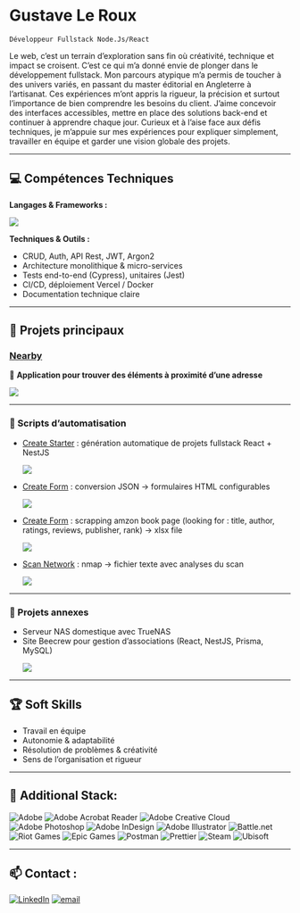# Gustave Le Roux

`Développeur Fullstack Node.Js/React`

Le web, c’est un terrain d’exploration sans fin où créativité, technique et impact se croisent. C’est ce qui m’a donné envie de plonger dans le développement fullstack.
Mon parcours atypique m’a permis de toucher à des univers variés, en passant du master éditorial en Angleterre à l’artisanat. Ces expériences m’ont appris la rigueur, la précision et surtout l’importance de bien comprendre les besoins du client.
J’aime concevoir des interfaces accessibles, mettre en place des solutions back-end et continuer à apprendre chaque jour. Curieux et à l’aise face aux défis techniques, je m’appuie sur mes expériences pour expliquer simplement, travailler en équipe et garder une vision globale des projets.

---

## 💻 Compétences Techniques

**Langages & Frameworks :** 
<p align="center>
  <a href="https://skillicons.dev">
    <img src="https://skillicons.dev/icons?i=discord,obsidian,figma,ai,git,gitlab,html,css,react,vite,tailwind,js,ts,nestjs,prisma,mysql,cypress,jest,postman,nginx,docker,vercel,aws">
  </a>
</p>

**Techniques & Outils :**  
- CRUD, Auth, API Rest, JWT, Argon2  
- Architecture monolithique & micro-services  
- Tests end-to-end (Cypress), unitaires (Jest)  
- CI/CD, déploiement Vercel / Docker  
- Documentation technique claire  

---

## 📂 Projets principaux

### [Nearby](https://nearby-finder2-osvxjipn1-scribbl3rs-projects.vercel.app/)  
📌 **Application pour trouver des éléments à proximité d’une adresse**
<p><img src="https://img.shields.io/badge/Stack_:-React,_API_Rest,_Formik_&_Yup,_Zustand,_Verce-blue"></p>

---

### 🤖​ Scripts d’automatisation  
- [Create Starter](https://github.com/Scribbl3r/create-starter) : génération automatique de projets fullstack React + NestJS
  <p><img src="https://img.shields.io/badge/Stack_:-JS-blue"></p>  
- [Create Form](https://github.com/Scribbl3r/create-form) : conversion JSON → formulaires HTML configurables
  <p><img src="https://img.shields.io/badge/Stack_:-JS-blue"></p>
- [Create Form](https://github.com/Scribbl3r/web-scrapping-app) : scrapping amzon book page (looking for : title, author, ratings, reviews, publisher, rank) -> xlsx file
  <p><img src="https://img.shields.io/badge/Stack_:-python-blue"></p>
- [Scan Network](https://gist.github.com/Scribbl3r/e243777a11c7b7d21c68382521cd2f22) : nmap → fichier texte avec analyses du scan
  <p><img src="https://img.shields.io/badge/Stack_:-python-blue"></p>

---

### 🔧 Projets annexes
- Serveur NAS domestique avec TrueNAS   
- Site Beecrew pour gestion d’associations (React, NestJS, Prisma, MySQL)
  <p><img src="https://img.shields.io/badge/Stack_:-React,_Nest.Js_Prisma_MySQL,_Verce-blue"></p> 

---

## 🏆 Soft Skills
- Travail en équipe  
- Autonomie & adaptabilité  
- Résolution de problèmes & créativité  
- Sens de l’organisation et rigueur  

---

## 🚀​ Additional Stack:
![Adobe](https://img.shields.io/badge/adobe-%23FF0000.svg?style=for-the-badge&logo=adobe&logoColor=white) ![Adobe Acrobat Reader](https://img.shields.io/badge/Adobe%20Acrobat%20Reader-EC1C24.svg?style=for-the-badge&logo=Adobe%20Acrobat%20Reader&logoColor=white) ![Adobe Creative Cloud](https://img.shields.io/badge/Adobe%20Creative%20Cloud-DA1F26.svg?style=for-the-badge&logo=Adobe%20Creative%20Cloud&logoColor=white) ![Adobe Photoshop](https://img.shields.io/badge/adobe%20photoshop-%2331A8FF.svg?style=for-the-badge&logo=adobe%20photoshop&logoColor=white) ![Adobe InDesign](https://img.shields.io/badge/Adobe%20InDesign-49021F?style=for-the-badge&logo=adobeindesign&logoColor=FF3366) ![Adobe Illustrator](https://img.shields.io/badge/adobe%20illustrator-%23FF9A00.svg?style=for-the-badge&logo=adobe%20illustrator&logoColor=white) ![Battle.net](https://img.shields.io/badge/battle.net-%2300AEFF.svg?style=for-the-badge&logo=battle.net&logoColor=white) ![Riot Games](https://img.shields.io/badge/riotgames-D32936.svg?style=for-the-badge&logo=riotgames&logoColor=white) ![Epic Games](https://img.shields.io/badge/epicgames-%23313131.svg?style=for-the-badge&logo=epicgames&logoColor=white) ![Postman](https://img.shields.io/badge/Postman-FF6C37?style=for-the-badge&logo=postman&logoColor=white) ![Prettier](https://img.shields.io/badge/prettier-%23F7B93E.svg?style=for-the-badge&logo=prettier&logoColor=black) ![Steam](https://img.shields.io/badge/steam-%23000000.svg?style=for-the-badge&logo=steam&logoColor=white) ![Ubisoft](https://img.shields.io/badge/Ubisoft-%23F5F5F5.svg?style=for-the-badge&logo=Ubisoft&logoColor=black)

---

## 📫 Contact :
[![LinkedIn](https://img.shields.io/badge/LinkedIn-%230077B5.svg?logo=linkedin&logoColor=white)](https://linkedin.com/in/gustave-le-roux) [![email](https://img.shields.io/badge/Email-D14836?logo=gmail&logoColor=white)](mailto:lerouxgustave3@gmail.com) 

